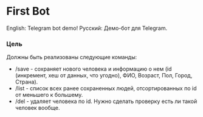 # First Bot

English: Telegram bot demo!
Русский: Демо-бот для Telegram.

### Цель

Должны быть реализованы следующие команды:  
* /save - сохраняет нового человека и информацию о нем (id (инкремент, хеш от данных, что угодно), ФИО, Возраст, Пол, 
Город, Страна).  
* /list - список всех ранее сохраненных людей, отсортированных по id от меньшего к большему.  
* /del - удаляет человека по id. Нужно сделать проверку есть ли такой человек вообще.  
